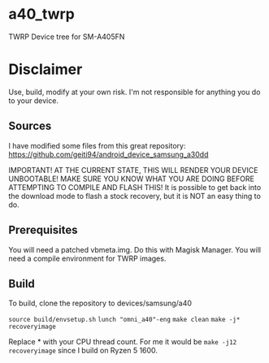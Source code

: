 # a40_twrp
TWRP Device tree for SM-A405FN

# Disclaimer
Use, build, modify at your own risk. I'm not responsible for anything you do to your device.

## Sources
I have modified some files from this great repository: https://github.com/geiti94/android_device_samsung_a30dd

IMPORTANT! AT THE CURRENT STATE, THIS WILL RENDER YOUR DEVICE UNBOOTABLE! MAKE SURE YOU KNOW WHAT YOU ARE DOING BEFORE ATTEMPTING TO COMPILE AND FLASH THIS! It is possible to get back into the download mode to flash a stock recovery, but it is NOT an easy thing to do.

## Prerequisites
You will need a patched vbmeta.img. Do this with Magisk Manager.
You will need a compile environment for TWRP images.

## Build
To build, clone the repository to devices/samsung/a40

``source build/envsetup.sh``
``lunch "omni_a40"-eng``
``make clean``
``make -j* recoveryimage``

Replace * with your CPU thread count. For me it would be ``make -j12 recoveryimage`` since I build on Ryzen 5 1600.
